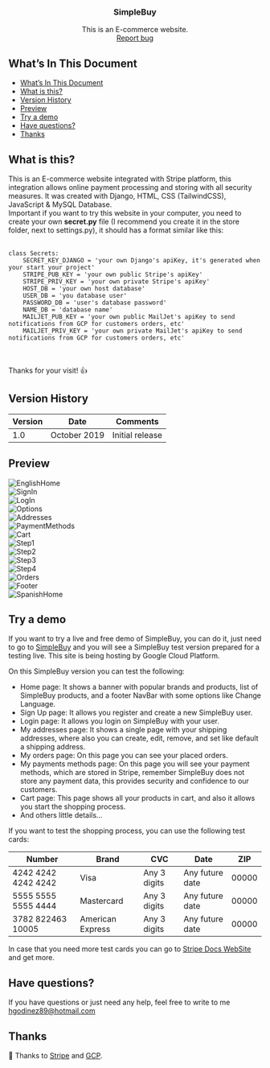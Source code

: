 <p align="center">

  <h3 align="center">SimpleBuy</h3>

  <p align="center">
    This is an E-commerce website.
    <br>
    <a href="https://github.com/hgodinez89/SimpleBuy/issues/new" target="_blank">Report bug</a>
  </p>
</p>


## What’s In This Document
- [What’s In This Document](#whats-in-this-document)
- [What is this?](#what-is-this)
- [Version History](#version-history)
- [Preview](#preview)
- [Try a demo](#try-a-demo)
- [Have questions?](#have-questions)
- [Thanks](#thanks)

## What is this?

This is an E-commerce website integrated with Stripe platform, this integration allows online payment processing and storing with all security measures. It was created with Django, HTML, CSS (TailwindCSS), JavaScript & MySQL Database.</br>
Important if you want to try this website in your computer, you need to create your own **secret.py** file (I recommend you create it in the store folder, next to settings.py), it should has a format similar like this: </br> </br>
```
class Secrets:
    SECRET_KEY_DJANGO = 'your own Django's apiKey, it's generated when your start your project'
    STRIPE_PUB_KEY = 'your own public Stripe's apiKey'
    STRIPE_PRIV_KEY = 'your own private Stripe's apiKey'
    HOST_DB = 'your own host database'
    USER_DB = 'you database user'
    PASSWORD_DB = 'user's database password'
    NAME_DB = 'database name'
    MAILJET_PUB_KEY = 'your own public MailJet's apiKey to send notifications from GCP for customers orders, etc'
    MAILJET_PRIV_KEY = 'your own private MailJet's apiKey to send notifications from GCP for customers orders, etc'
```
</br></br>
Thanks for your visit! 👍

## Version History

| Version |       Date         |             Comments             |
| ------- | ------------------ | -------------------------------- |
| 1.0     | October 2019       | Initial release                  |

## Preview

<img src="https://res.cloudinary.com/developerteam/image/upload/v1588770815/SimpleBuy/home.png" alt="EnglishHome">
</br>
<img src="https://res.cloudinary.com/developerteam/image/upload/v1588771073/SimpleBuy/signin.png" alt="SignIn">
</br>
<img src="https://res.cloudinary.com/developerteam/image/upload/v1588771210/SimpleBuy/login.png" alt="LogIn">
</br>
<img src="https://res.cloudinary.com/developerteam/image/upload/v1588771339/SimpleBuy/options.png" alt="Options">
</br>
<img src="https://res.cloudinary.com/developerteam/image/upload/v1588771696/SimpleBuy/addresses.png" alt="Addresses">
</br>
<img src="https://res.cloudinary.com/developerteam/image/upload/v1588771849/SimpleBuy/payment-methods.png" alt="PaymentMethods">
</br>
<img src="https://res.cloudinary.com/developerteam/image/upload/v1588771979/SimpleBuy/cart.png" alt="Cart">
</br>
<img src="https://res.cloudinary.com/developerteam/image/upload/v1588772106/SimpleBuy/shopping_1.png" alt="Step1">
</br>
<img src="https://res.cloudinary.com/developerteam/image/upload/v1588772200/SimpleBuy/shopping_2.png" alt="Step2">
</br>
<img src="https://res.cloudinary.com/developerteam/image/upload/v1588772272/SimpleBuy/shopping_3.png" alt="Step3">
</br>
<img src="https://res.cloudinary.com/developerteam/image/upload/v1588772336/SimpleBuy/shopping_4.png" alt="Step4">
</br>
<img src="https://res.cloudinary.com/developerteam/image/upload/v1588772587/SimpleBuy/orders.png" alt="Orders">
</br>
<img src="https://res.cloudinary.com/developerteam/image/upload/v1588772721/SimpleBuy/footer.png" alt="Footer">
</br>
<img src="https://res.cloudinary.com/developerteam/image/upload/v1588772805/SimpleBuy/home-spanish.png" alt="SpanishHome">
</br>

## Try a demo

If you want to try a live and free demo of SimpleBuy, you can do it, just need to go to <a href="https://simplebuy-276303.uc.r.appspot.com" target="_blank">SimpleBuy</a> and you will see a SimpleBuy test version prepared for a testing live. This site is being hosting by Google Cloud Platform.

On this SimpleBuy version you can test the following:

* Home page: It shows a banner with popular brands and products, list of SimpleBuy products, and a footer NavBar with some options like Change Language.
* Sign Up page: It allows you register and create a new SimpleBuy user.
* Login page: It allows you login on SimpleBuy with your user.
* My addresses page: It shows a single page with your shipping addresses, where also you can create, edit, remove, and set like default a shipping address.
* My orders page: On this page you can see your placed orders.
* My payments methods page: On this page you will see your payment methods, which are stored in Stripe, remember SimpleBuy does not store any payment data, this provides security and confidence to our customers.
* Cart page: This page shows all your products in cart, and also it allows you start the shopping process.
* And others little details...

If you want to test the shopping process, you can use the following test cards:

| Number               | Brand              | CVC           | Date             | ZIP    |
| -------------------- | ------------------ | ------------- |----------------- | ------ |
| 4242 4242 4242 4242  | Visa               | Any 3 digits  | Any future date  | 00000  |
| 5555 5555 5555 4444  | Mastercard         | Any 3 digits  | Any future date  | 00000  |
| 3782 822463 10005    | American Express   | Any 3 digits  | Any future date  | 00000  |
  
In case that you need more test cards you can go to <a href="https://stripe.com/docs/testing" target="_blank">Stripe Docs WebSite</a> and get more.

## Have questions?

If you have questions or just need any help, feel free to write to me 
<a href="mailto:hgodinez89@hotmail.com" target="_blank">hgodinez89@hotmail.com</a>

## Thanks

💜 Thanks to <a href="https://stripe.com/" target="_blank">Stripe</a> and <a href="https://cloud.google.com/" target="_blank">GCP</a>.
